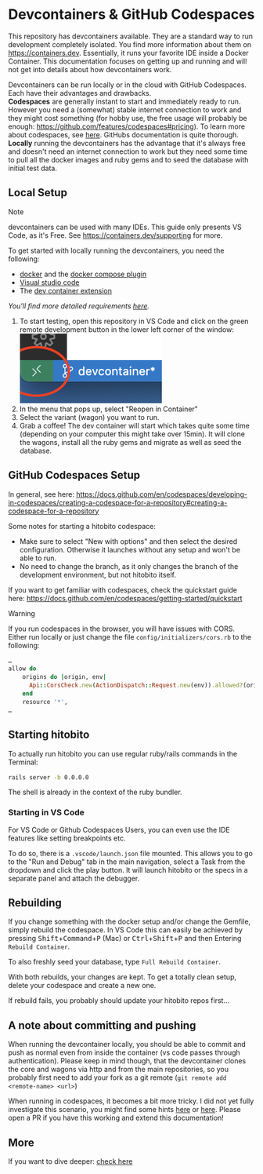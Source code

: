 # Devcontainers & GitHub Codespaces

This repository has devcontainers available. They are a standard way to run development completely isolated. You find more information about them on https://containers.dev. Essentially, it runs your favorite IDE inside a Docker Container.
This documentation focuses on getting up and running and will not get into details about how devcontainers work.

Devcontainers can be run locally or in the cloud with GitHub Codespaces. Each have their advantages and drawbacks.  
**Codespaces** are generally instant to start and immediately ready to run. However you need a (somewhat) stable internet connection to work and they might cost something (for hobby use, the free usage will probably be enough: https://github.com/features/codespaces#pricing). To learn more about codespaces, see [here](https://docs.github.com/en/codespaces). GitHubs documentation is quite thorough.  
**Locally** running the devcontainers has the advantage that it's always free and doesn't need an internet connection to work but they need some time to pull all the docker images and ruby gems and to seed the database with initial test data.

## Local Setup

> [!NOTE]
> devcontainers can be used with many IDEs. This guide only presents VS Code, as it's Free. See https://containers.dev/supporting for more.

To get started with locally running the devcontainers, you need the following:
- [docker](https://docs.docker.com/get-docker/) and the [docker compose plugin](https://docs.docker.com/compose/install/)
- [Visual studio code](https://code.visualstudio.com)
- The [dev container extension](https://marketplace.visualstudio.com/items?itemName=ms-vscode-remote.remote-containers)

_You'll find more detailed requirements [here](https://code.visualstudio.com/docs/devcontainers/containers#_getting-started)._

1. To start testing, open this repository in VS Code and click on the green remote development button in the lower left corner of the window:  
![](remote-dev-button.png)
2. In the menu that pops up, select "Reopen in Container"
3. Select the variant (wagon) you want to run.
4. Grab a coffee! The dev container will start which takes quite some time (depending on your computer this might take over 15min). It will clone the wagons, install all the ruby gems and migrate as well as seed the database.

## GitHub Codespaces Setup

In general, see here: https://docs.github.com/en/codespaces/developing-in-codespaces/creating-a-codespace-for-a-repository#creating-a-codespace-for-a-repository

Some notes for starting a hitobito codespace:

- Make sure to select "New with options" and then select the desired configuration. Otherwise it launches without any setup and won't be able to run.
- No need to change the branch, as it only changes the branch of the development environment, but not hitobito itself.

If you want to get familiar with codespaces, check the quickstart guide here: https://docs.github.com/en/codespaces/getting-started/quickstart

> [!WARNING]
> If you run codespaces in the browser, you will have issues with CORS. Either run locally or just change the file `config/initializers/cors.rb` to the following:
> ```ruby
> …
> allow do
>     origins do |origin, env|
>       Api::CorsCheck.new(ActionDispatch::Request.new(env)).allowed?(origin)
>     end
>     resource '*',
> …
> ```

## Starting hitobito

To actually run hitobito you can use regular ruby/rails commands in the Terminal:
```sh
rails server -b 0.0.0.0
```

The shell is already in the context of the ruby bundler.

### Starting in VS Code

For VS Code or Github Codespaces Users, you can even use the IDE features like setting breakpoints etc.

To do so, there is a `.vscode/launch.json` file mounted. This allows you to go to the "Run and Debug" tab in the main navigation, select a Task from the dropdown and click the play button. It will launch hitobito or the specs in a separate panel and attach the debugger.

## Rebuilding

If you change something with the docker setup and/or change the Gemfile, simply rebuild the codespace. In VS Code this can easily be achieved by pressing <kbd>Shift</kbd>+<kbd>Command</kbd>+<kbd>P</kbd> (Mac) or <kbd>Ctrl</kbd>+<kbd>Shift</kbd>+<kbd>P</kbd> and then Entering `Rebuild Container`.

To also freshly seed your database, type `Full Rebuild Container`.

With both rebuilds, your changes are kept. To get a totally clean setup, delete your codespace and create a new one.

If rebuild fails, you probably should update your hitobito repos first…

## A note about committing and pushing

When running the devcontainer locally, you should be able to commit and push as normal even from inside the container (vs code passes through authentication). Please keep in mind though, that the devcontainer clones the core and wagons via http and from the main repositories, so you probably first need to add your fork as a git remote (`git remote add <remote-name> <url>`)

When running in codespaces, it becomes a bit more tricky. I did not yet fully investigate this scenario, you might find some hints [here](https://docs.github.com/en/codespaces/managing-your-codespaces/managing-repository-access-for-your-codespaces) or [here](https://docs.github.com/en/codespaces/prebuilding-your-codespaces/allowing-a-prebuild-to-access-other-repositories). Please open a PR if you have this working and extend this documentation!

## More

If you want to dive deeper: [check here](DevcontainerInDepth.md)